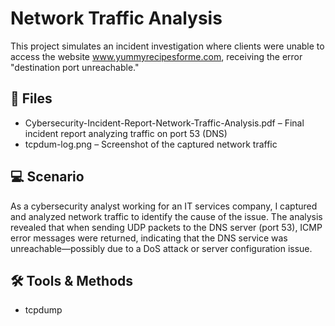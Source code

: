 # Network Traffic Analysis

This project simulates an incident investigation where clients were unable to access the website www.yummyrecipesforme.com, receiving the error "destination port unreachable."

## 📄 Files
- Cybersecurity-Incident-Report-Network-Traffic-Analysis.pdf – Final incident report analyzing traffic on port 53 (DNS)
- tcpdum-log.png – Screenshot of the captured network traffic

## 💻 Scenario
As a cybersecurity analyst working for an IT services company, I captured and analyzed network traffic to identify the cause of the issue. The analysis revealed that when sending UDP packets to the DNS server (port 53), ICMP error messages were returned, indicating that the DNS service was unreachable—possibly due to a DoS attack or server configuration issue.

## 🛠️ Tools & Methods
- tcpdump

